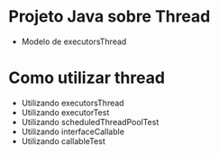# Projeto Java sobre Thread

- Modelo de executorsThread

# Como utilizar thread

- Utilizando executorsThread
- Utilizando executorTest
- Utilizando scheduledThreadPoolTest
- Utilizando interfaceCallable
- Utilizando callableTest
